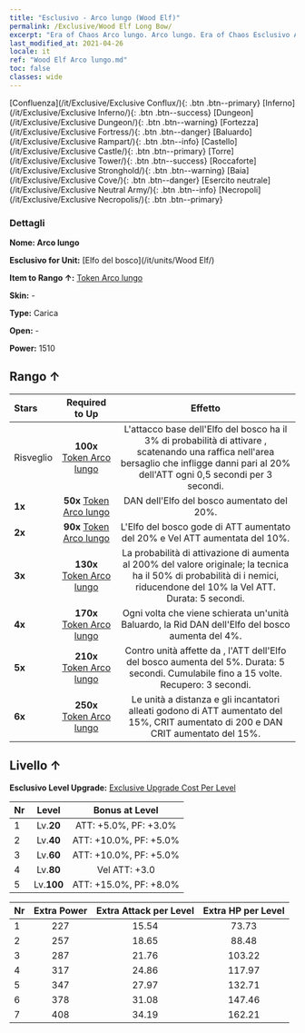 ```yaml
---
title: "Esclusivo - Arco lungo (Wood Elf)"
permalink: /Exclusive/Wood Elf Long Bow/
excerpt: "Era of Chaos Arco lungo. Arco lungo. Era of Chaos Esclusivo Arco lungo. Elfo del bosco Esclusivo."
last_modified_at: 2021-04-26
locale: it
ref: "Wood Elf Arco lungo.md"
toc: false
classes: wide
---
```

 [Confluenza](/it/Exclusive/Exclusive Conflux/){: .btn .btn--primary} [Inferno](/it/Exclusive/Exclusive Inferno/){: .btn .btn--success} [Dungeon](/it/Exclusive/Exclusive Dungeon/){: .btn .btn--warning} [Fortezza](/it/Exclusive/Exclusive Fortress/){: .btn .btn--danger} [Baluardo](/it/Exclusive/Exclusive Rampart/){: .btn .btn--info} [Castello](/it/Exclusive/Exclusive Castle/){: .btn .btn--primary} [Torre](/it/Exclusive/Exclusive Tower/){: .btn .btn--success} [Roccaforte](/it/Exclusive/Exclusive Stronghold/){: .btn .btn--warning} [Baia](/it/Exclusive/Exclusive Cove/){: .btn .btn--danger} [Esercito neutrale](/it/Exclusive/Exclusive Neutral Army/){: .btn .btn--info} [Necropoli](/it/Exclusive/Exclusive Necropolis/){: .btn .btn--primary} 

### Dettagli
 **Nome: Arco lungo** 

 **Esclusivo for Unit:** [Elfo del bosco](/it/units/Wood Elf/) 

 **Item to Rango ↑:** [Token Arco lungo](/ItemsIT/con_914/)

 **Skin:** -

 **Type:** Carica

 **Open:** -

 **Power:** 1510

## Rango ↑

  |     Stars    |  Required to Up | Effetto |
  |:-------------|:---------------:|:---------------:|
  |  Risveglio  | **100x** [Token Arco lungo](/ItemsIT/con_914/) | <Tempesta di frecce> L'attacco base dell'Elfo del bosco ha il 3% di probabilità di attivare <Tempesta di frecce>, scatenando una raffica nell'area bersaglio che infligge danni pari al 20% dell'ATT ogni 0,5 secondi per 3 secondi. |
  | **1x** <i class="fas fa-star"/> | **50x** [Token Arco lungo](/ItemsIT/con_914/) | DAN dell'Elfo del bosco aumentato del 20%. |
  | **2x** <i class="fas fa-star"/> | **90x** [Token Arco lungo](/ItemsIT/con_914/) | L'Elfo del bosco gode di ATT aumentato del 20% e Vel ATT aumentata del 10%. |
  | **3x** <i class="fas fa-star"/> | **130x** [Token Arco lungo](/ItemsIT/con_914/) | La probabilità di attivazione di <Tempesta di frecce> aumenta al 200% del valore originale; la tecnica ha il 50% di probabilità di <rallentare> i nemici, riducendone del 10% la Vel ATT. Durata: 5 secondi. |
  | **4x** <i class="fas fa-star"/> | **170x** [Token Arco lungo](/ItemsIT/con_914/) | Ogni volta che viene schierata un'unità Baluardo, la Rid DAN dell'Elfo del bosco aumenta del 4%. |
  | **5x** <i class="fas fa-star"/> | **210x** [Token Arco lungo](/ItemsIT/con_914/) | Contro unità affette da <Sanguinamento>, l'ATT dell'Elfo del bosco aumenta del 5%. Durata: 5 secondi. Cumulabile fino a 15 volte. Recupero: 3 secondi. |
  | **6x** <i class="fas fa-star"/> | **250x** [Token Arco lungo](/ItemsIT/con_914/) | <Aura del Ranger> Le unità a distanza e gli incantatori alleati godono di ATT aumentato del 15%, CRIT aumentato di 200 e DAN CRIT aumentato del 15%. |


## Livello ↑
 **Esclusivo Level Upgrade:** [Exclusive Upgrade Cost Per Level](/Exclusive/ExclusiveUpgradeCostPerLevel/)

  |  Nr  |   Level  | Bonus at Level |
  |:-----|:--------:|:--------------:|
  | 1 | Lv.**20** | ATT: +5.0%, PF: +3.0% |
  | 2 | Lv.**40** | ATT: +10.0%, PF: +5.0% |
  | 3 | Lv.**60** | ATT: +10.0%, PF: +5.0% |
  | 4 | Lv.**80** | Vel ATT: +3.0 |
  | 5 | Lv.**100** | ATT: +15.0%, PF: +8.0% |


  |  Nr  |  Extra Power | Extra Attack per Level | Extra HP per Level |
  |:-----|:--------:|:--------:|:--------:|
  | 1 | 227 | 15.54 | 73.73 |
  | 2 | 257 | 18.65 | 88.48 |
  | 3 | 287 | 21.76 | 103.22 |
  | 4 | 317 | 24.86 | 117.97 |
  | 5 | 347 | 27.97 | 132.71 |
  | 6 | 378 | 31.08 | 147.46 |
  | 7 | 408 | 34.19 | 162.21 |


